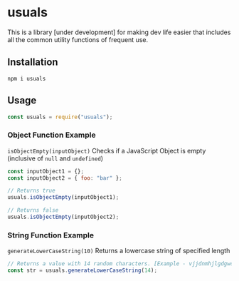 # usuals

This is a library [under development] for making dev life easier that includes all the common utility functions of frequent use.

## Installation

```
npm i usuals
```

## Usage

```javascript
const usuals = require("usuals");
```

### Object Function Example

`isObjectEmpty(inputObject)`
Checks if a JavaScript Object is empty (inclusive of `null` and `undefined`)

```javascript
const inputObject1 = {};
const inputObject2 = { foo: "bar" };

// Returns true
usuals.isObjectEmpty(inputObject1);

// Returns false
usuals.isObjectEmpty(inputObject2);
```

### String Function Example

`generateLowerCaseString(10)`
Returns a lowercase string of specified length

```javascript
// Returns a value with 14 random characters. [Example - vjjdnmhjlgdgwc]
const str = usuals.generateLowerCaseString(14);
```
